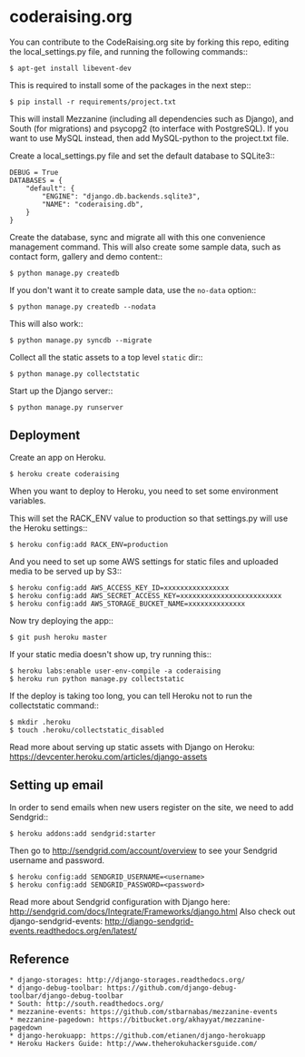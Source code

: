 coderaising.org
===============

You can contribute to the CodeRaising.org site by forking this repo, editing the local_settings.py file, and running the following commands::

	$ apt-get install libevent-dev

This is required to install some of the packages in the next step::

	$ pip install -r requirements/project.txt

This will install Mezzanine (including all dependencies such as Django), and South (for migrations) and psycopg2 (to interface with PostgreSQL). If you want to use MySQL instead, then add MySQL-python to the project.txt file.

Create a local_settings.py file and set the default database to SQLite3::

	DEBUG = True
	DATABASES = {
    	"default": {
        	"ENGINE": "django.db.backends.sqlite3",
        	"NAME": "coderaising.db",
        }
	}

Create the database, sync and migrate all with this one convenience management command. This will also create some sample data, such as contact form, gallery and demo content::

	$ python manage.py createdb

If you don't want it to create sample data, use the ```no-data``` option::

	$ python manage.py createdb --nodata

This will also work::

	$ python manage.py syncdb --migrate

Collect all the static assets to a top level ```static``` dir::

	$ python manage.py collectstatic

Start up the Django server::

	$ python manage.py runserver


Deployment
----------

Create an app on Heroku.

	$ heroku create coderaising

When you want to deploy to Heroku, you need to set some environment variables.

This will set the RACK_ENV value to production so that settings.py will use the Heroku settings::

	$ heroku config:add RACK_ENV=production

And you need to set up some AWS settings for static files and uploaded media to be served up by S3::

	$ heroku config:add AWS_ACCESS_KEY_ID=xxxxxxxxxxxxxxxx
	$ heroku config:add AWS_SECRET_ACCESS_KEY=xxxxxxxxxxxxxxxxxxxxxxxxx
    $ heroku config:add AWS_STORAGE_BUCKET_NAME=xxxxxxxxxxxxxx

Now try deploying the app::

	$ git push heroku master

If your static media doesn't show up, try running this::

	$ heroku labs:enable user-env-compile -a coderaising
	$ heroku run python manage.py collectstatic

If the deploy is taking too long, you can tell Heroku not to run the collectstatic command::

	$ mkdir .heroku
	$ touch .heroku/collectstatic_disabled

Read more about serving up static assets with Django on Heroku:
https://devcenter.heroku.com/articles/django-assets

Setting up email
----------------

In order to send emails when new users register on the site, we need to add Sendgrid::

	$ heroku addons:add sendgrid:starter

Then go to http://sendgrid.com/account/overview to see your Sendgrid username and password.

	$ heroku config:add SENDGRID_USERNAME=<username>
	$ heroku config:add SENDGRID_PASSWORD=<password>

Read more about Sendgrid configuration with Django here: http://sendgrid.com/docs/Integrate/Frameworks/django.html
Also check out django-sendgrid-events: http://django-sendgrid-events.readthedocs.org/en/latest/

Reference
---------

	* django-storages: http://django-storages.readthedocs.org/
	* django-debug-toolbar: https://github.com/django-debug-toolbar/django-debug-toolbar
	* South: http://south.readthedocs.org/
	* mezzanine-events: https://github.com/stbarnabas/mezzanine-events
	* mezzanine-pagedown: https://bitbucket.org/akhayyat/mezzanine-pagedown
	* django-herokuapp: https://github.com/etianen/django-herokuapp
	* Heroku Hackers Guide: http://www.theherokuhackersguide.com/